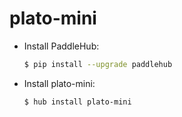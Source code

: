 # plato-mini
* Install PaddleHub: 

    ```bash
    $ pip install --upgrade paddlehub
    ```

* Install plato-mini: 

    ```bash
    $ hub install plato-mini
    ```
